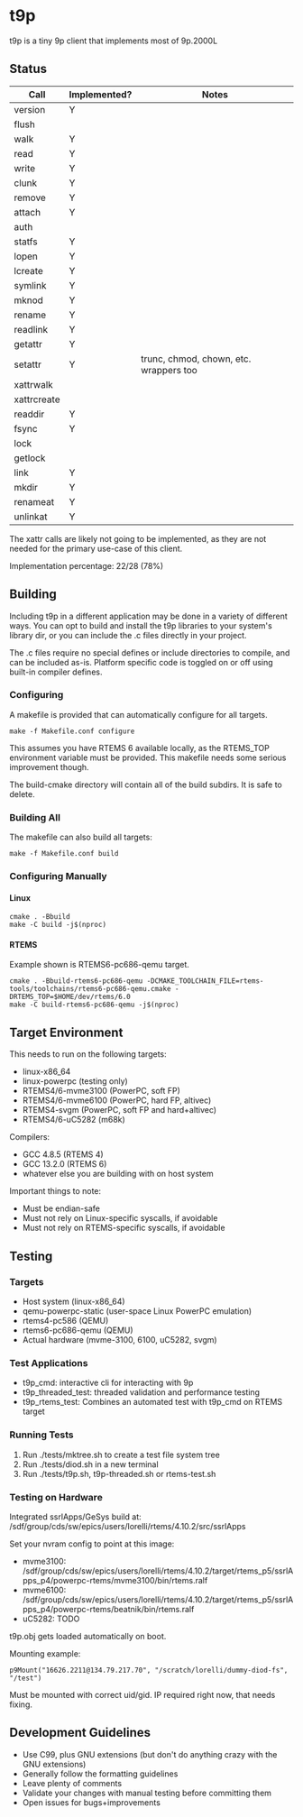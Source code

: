 # t9p

t9p is a tiny 9p client that implements most of 9p.2000L

## Status

| Call | Implemented? | Notes |
|---|---|---|
| version       | Y |   |
| flush         |   |   |
| walk          | Y |   |
| read          | Y |   |
| write         | Y |   |
| clunk         | Y |   |
| remove        | Y |   |
| attach        | Y |   |
| auth          |   |   |
| statfs        | Y |   |
| lopen         | Y |   |
| lcreate       | Y |   |
| symlink       | Y |   |
| mknod         | Y |   |
| rename        | Y |   |
| readlink      | Y |   |
| getattr       | Y |   |
| setattr       | Y | trunc, chmod, chown, etc. wrappers too  |
| xattrwalk     |   |   |
| xattrcreate   |   |   |
| readdir       | Y |   |
| fsync         | Y |   |
| lock          |   |   |
| getlock       |   |   |
| link          | Y |   |
| mkdir         | Y |   |
| renameat      | Y |   |
| unlinkat      | Y |   |

The xattr calls are likely not going to be implemented, as they are not needed for the primary use-case of this client.

Implementation percentage: 22/28 (78%)

## Building

Including t9p in a different application may be done in a variety of different ways. You can opt to build and install the t9p libraries
to your system's library dir, or you can include the .c files directly in your project.

The .c files require no special defines or include directories to compile, and can be included as-is. Platform specific code is toggled on or off
using built-in compiler defines.


### Configuring

A makefile is provided that can automatically configure for all targets.
```
make -f Makefile.conf configure
```

This assumes you have RTEMS 6 available locally, as the RTEMS_TOP environment variable must be provided. This makefile needs some serious improvement though.

The build-cmake directory will contain all of the build subdirs. It is safe to delete.

### Building All


The makefile can also build all targets:
```
make -f Makefile.conf build
```

### Configuring Manually


#### Linux
```
cmake . -Bbuild
make -C build -j$(nproc)
```

#### RTEMS

Example shown is RTEMS6-pc686-qemu target.
```
cmake . -Bbuild-rtems6-pc686-qemu -DCMAKE_TOOLCHAIN_FILE=rtems-tools/toolchains/rtems6-pc686-qemu.cmake -DRTEMS_TOP=$HOME/dev/rtems/6.0
make -C build-rtems6-pc686-qemu -j$(nproc)
```

## Target Environment

This needs to run on the following targets:
- linux-x86_64
- linux-powerpc (testing only)
- RTEMS4/6-mvme3100 (PowerPC, soft FP)
- RTEMS4/6-mvme6100 (PowerPC, hard FP, altivec)
- RTEMS4-svgm (PowerPC, soft FP and hard+altivec)
- RTEMS4/6-uC5282 (m68k)

Compilers:
- GCC 4.8.5 (RTEMS 4)
- GCC 13.2.0 (RTEMS 6)
- whatever else you are building with on host system

Important things to note:
- Must be endian-safe
- Must not rely on Linux-specific syscalls, if avoidable 
- Must not rely on RTEMS-specific syscalls, if avoidable

## Testing

### Targets

- Host system (linux-x86_64)
- qemu-powerpc-static (user-space Linux PowerPC emulation)
- rtems4-pc586 (QEMU)
- rtems6-pc686-qemu (QEMU)
- Actual hardware (mvme-3100, 6100, uC5282, svgm)

### Test Applications

- t9p_cmd: interactive cli for interacting with 9p
- t9p_threaded_test: threaded validation and performance testing
- t9p_rtems_test: Combines an automated test with t9p_cmd on RTEMS target

### Running Tests

1. Run ./tests/mktree.sh to create a test file system tree
2. Run ./tests/diod.sh in a new terminal
3. Run ./tests/t9p.sh, t9p-threaded.sh or rtems-test.sh

### Testing on Hardware

Integrated ssrlApps/GeSys build at: /sdf/group/cds/sw/epics/users/lorelli/rtems/4.10.2/src/ssrlApps

Set your nvram config to point at this image:
- mvme3100: /sdf/group/cds/sw/epics/users/lorelli/rtems/4.10.2/target/rtems_p5/ssrlApps_p4/powerpc-rtems/mvme3100/bin/rtems.ralf
- mvme6100: /sdf/group/cds/sw/epics/users/lorelli/rtems/4.10.2/target/rtems_p5/ssrlApps_p4/powerpc-rtems/beatnik/bin/rtems.ralf
- uC5282: TODO

t9p.obj gets loaded automatically on boot.

Mounting example:
```
p9Mount("16626.2211@134.79.217.70", "/scratch/lorelli/dummy-diod-fs", "/test")
```
Must be mounted with correct uid/gid. IP required right now, that needs fixing.

## Development Guidelines

- Use C99, plus GNU extensions (but don't do anything crazy with the GNU extensions)
- Generally follow the formatting guidelines
- Leave plenty of comments
- Validate your changes with manual testing before committing them
- Open issues for bugs+improvements
